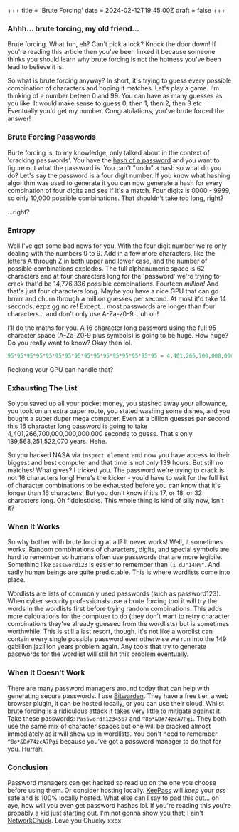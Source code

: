 +++
title = 'Brute Forcing'
date = 2024-02-12T19:45:00Z
draft = false
+++

### Ahhh... brute forcing, my old friend...

Brute forcing. What fun, eh? Can't pick a lock? Knock the door down! If you're reading this article then you've been linked it because someone thinks you should learn why brute forcing is not the hotness you've been lead to believe it is.

So what is brute forcing anyway? In short, it's trying to guess every possible combination of characters and hoping it matches. Let's play a game. I'm thinking of a number beteen 0 and 99. You can have as many guesses as you like. It would make sense to guess 0, then 1, then 2, then 3 etc. Eventually you'd get my number. Congratulations, you've brute forced the answer!


### Brute Forcing Passwords

Burte forcing is, to my knowledge, only talked about in the context of 'cracking passwords'. You have the [hash of a password](https://www.practicalnetworking.net/series/cryptography/hashing-algorithm/) and you want to figure out what the password is. You can't "undo" a hash so what do you do? Let's say the password is a four digit number. If you know what hashing algorithm was used to generate it you can now generate a hash for every combination of four digits and see if it's a match. Four digits is 0000 - 9999, so only 10,000 possible combinations. That shouldn't take too long, right?

...right?

### Entropy

Well I've got some bad news for you. With the four digit number we're only dealing with the numbers 0 to 9. Add in a few more characters, like the letters A through Z in both upper and lower case, and the number of possible combinations explodes. The full alphanumeric space is 62 characters and at four characters long for the 'password' we're trying to crack that'd be 14,776,336 possible combinations. Fourteen _million!_ And that's just four characters long. Maybe you have a nice GPU that can go brrrrr and churn through a million guesses per second. At most it'd take 14 seconds, ezpz gg no re! Except... most passwords are longer than four characters... and don't only use A-Za-z0-9... uh oh!

I'll do the maths for you. A 16 character long password using the full 95 character space (A-Za-Z0-9 plus symbols) is going to be huge. How huge? Do you really want to know? Okay then lol.

```py
95*95*95*95*95*95*95*95*95*95*95*95*95*95*95*95 = 4,401,266,700,000,000,000,000,000,000,000
```

Reckong your GPU can handle that?

### Exhausting The List

So you saved up all your pocket money, you stashed away your allowance, you took on an extra paper route, you stated washing some dishes, and you bought a super duper mega computer. Even at a billion guesses per second this 16 character long password is going to take 4,401,266,700,000,000,000,000 seconds to guess. That's only 139,563,251,522,070 years. Hehe.

So you hacked NASA via `inspect element` and now you have access to their biggest and best computer and that time is not only 139 hours. But still no matches! What gives? I tricked you. The password we're trying to crack is not 16 characters long! Here's the kicker - you'd have to wait for the full list of character combinations to be exhausted before you can know that it's longer than 16 characters. But you don't know if it's 17, or 18, or 32 characters long. Oh fiddlesticks. This whole thing is kind of silly now, isn't it?

### When It Works

So why bother with brute forcing at all? It never works! Well, it sometimes works. Random combinations of characters, digits, and special symbols are hard to remember so humans often use passwords that are more legibile. Something like `password123` is easier to remember than `(i dJ"14N%"`. And sadly human beings are quite predictable. This is where wordlists come into place.

Wordlists are lists of commonly used passwords (such as password123). When cyber security professionals use a brute forcing tool it will try the words in the wordlists first before trying random combinations. This adds more calculations for the comptuer to do (they don't want to retry character combinations they've already guessed from the wordlists) but is sometimes worthwhile. This is still a last resort, though. It's not like a wordlist can contain every single possible password ever otherwise we run into the 149 gabillion jazillion years problem again. Any tools that try to generate passwords for the wordlist will still hit this problem eventually.

### When It Doesn't Work

There are many password managers around today that can help with generating secure passwords. I use [Bitwarden](https://bitwarden.com/). They have a free tier, a web browser plugin, it can be hosted locally, or you can use their cloud. Whilst brute forcing is a ridiculous attack it takes very little to mitigate against it. Take these passwords: `Password!1234567` and `^8o*&D#74zcA7Pgi`. They both use the same mix of character spaces but one will be cracked almost immediately as it will show up in wordlists. You don't need to remember `^8o*&D#74zcA7Pgi` because you've got a password manager to do that for you. Hurrah!

### Conclusion

Password managers can get hacked so read up on the one you choose before using them. Or consider hosting locally. [KeePass](https://keepass.info/) will *keep* your *ass* safe and is 100% locally hosted. What else can I say to pad this out... oh aye, how will you even get password hashes lol. If you're reading this you're probably a kid just starting out. I'm not gonna show you that; I ain't [NetworkChuck](https://www.youtube.com/@NetworkChuck). Love you Chucky xxox
